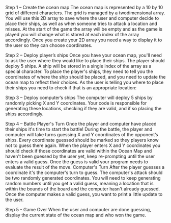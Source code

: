 Step 1 – Create the ocean map The ocean map is represented by a 10 by 10 grid of different characters. The grid is managed by a twodimensional array. You will use this 2D array to save where the user and computer decide to place their ships, as well as when someone tries to attack a location and misses. At the start of the game the array will be empty and as the game is played you will change what is stored at each index of the array accordingly. Once you create your 2D array you need a way to display it to the user so they can choose coordinates.

Step 2 – Deploy player’s ships Once you have your ocean map, you'll need to ask the user where they would like to place their ships. The player should deploy 5 ships. A ship will be stored in a single index of the array as a special character. To place the player's ships, they need to tell you the coordinates of where the ship should be placed, and you need to update the ocean map to reflect their choices. As the user is telling you where to place their ships you need to check if that is an appropriate location:

Step 3 – Deploy computer’s ships The computer will deploy 5 ships by randomly picking X and Y coordinates. Your code is responsible for generating these locations, checking if they are valid, and if so placing the ships accordingly.

Step 4 – Battle Player's Turn Once the player and computer have placed their ships it's time to start the battle! During the battle, the player and computer will take turns guessing X and Y coordinates of the opponent’s ships. Every coordinate guessed should be marked so they players know not to guess there again. When the player enters X and Y coordinates you should check if those coordinates are valid within the Ocean Map and haven't been guessed by the user yet, keep re-prompting until the user enters a valid guess. Once the guess is valid your program needs to evaluate the result of the move. Computer's Turn After the player guesses a coordinate it's the computer's turn to guess. The computer's attack should be two randomly generated coordinates. You will need to keep generating random numbers until you get a valid guess, meaning a location that is within the bounds of the board and the computer hasn't already guessed. Once the computer makes a valid guess, you want to print a little update to the user.

Step 5 - Game Over When the user and computer are done guessing, display the current state of the ocean map and who won the game.
